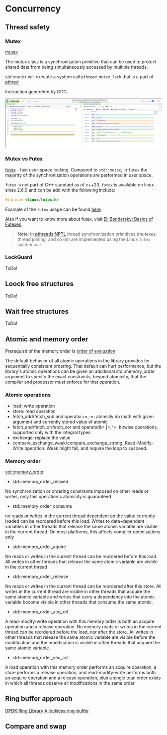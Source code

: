 # Concurrency

## Thread safety

### Mutex
[mutex](https://en.cppreference.com/w/cpp/thread/mutex)

The mutex class is a synchronization primitive that can be used to protect shared data from being simultaneously accessed by multiple threads. 

std::mutex will execute a system call `pthread_mutex_lock` that is a part of [pthred](https://www.man7.org/linux/man-pages/man3/pthread_mutex_lock.3p.html)

Inctruction genereted by GCC:

![Mutex instruction example](../.img/mutex.png)

### Mutex vs Futex

[futex](https://www.man7.org/linux/man-pages/man2/futex.2.html) - fast user-space locking. Compared to `std::mutex`, in `futex` the majority of the
synchronization operations are performed in user space.

`futex` is not part of C++ standard as of c++23. `futex` is available on linux sinse 2.6.0 and can be add with the following include:

```c
#include <linux/futex.h>
```

Example of the `futex` usage can be found [here](https://www.man7.org/linux/man-pages/man2/futex.2.html).

Also if you want to know more about futex, visit [Eli Bendersky: Basics of Futexes](https://eli.thegreenplace.net/2018/basics-of-futexes/)
> **Note**: In [pthreads NPTL](https://www.man7.org/linux/man-pages/man7/pthreads.7.html)
thread synchronization primitives (mutexes, thread joining, and
so on) are implemented using the Linux `futex` system call. 

### LockGuard

ToDo!

## Loock free structures

ToDo!


## Wait free structures

ToDo!

## Atomic and memory order

Prerequisit of the memory order is [order of evaluation](https://en.cppreference.com/w/cpp/language/eval_order)

The default behavior of all atomic operations in the library provides for sequentially consistent ordering. That default can hurt performance, but the library's atomic operations can be given an additional std::memory_order argument to specify the exact constraints, beyond atomicity, that the compiler and processor must enforce for that operation. 

### Atomic operations

- load: write operation
- store: read operation
- fetch_add/fetch_sub and operator+=,-=: atomicly do math with given argument and currently stored value of atomic
- fetch_and/fetch_or/fetch_xor and operator&=,|=,^=: bitwise operations, supported only with the integral types
- exchange: replace the value
- compare_exchange_weak/compare_exchange_strong: Read-Modify-Write operation. Weak might fail, and require the loop to succeed.

### Memory order

[std::memory_order](https://en.cppreference.com/w/cpp/atomic/memory_order)

- std::memory_order_relaxed

No synchronization or ordering constraints imposed on other reads or writes, only this operation's atomicity is guaranteed 

- std::memory_order_consume

no reads or writes in the current thread dependent on the value currently loaded can be reordered before this load. Writes to data-dependent variables in other threads that release the same atomic variable are visible in the current thread. On most platforms, this affects compiler optimizations only

- std::memory_order_aquire

No reads or writes in the current thread can be reordered before this load. All writes in other threads that release the same atomic variable are visible in the current thread

- std::memory_order_release

No reads or writes in the current thread can be reordered after this store. All writes in the current thread are visible in other threads that acquire the same atomic variable and writes that carry a dependency into the atomic variable become visible in other threads that consume the same atomic. 

- std::memory_order_acq_rel

A read-modify-write operation with this memory order is both an acquire operation and a release operation. No memory reads or writes in the current thread can be reordered before the load, nor after the store. All writes in other threads that release the same atomic variable are visible before the modification and the modification is visible in other threads that acquire the same atomic variable. 

- std::memory_order_seq_cst

A load operation with this memory order performs an acquire operation, a store performs a release operation, and read-modify-write performs both an acquire operation and a release operation, plus a single total order exists in which all threads observe all modifications in the same order

## Ring buffer approach

[DPDK Ring Library](https://doc.dpdk.org/guides-19.05/prog_guide/ring_lib.html)
[A lockless ring-buffer](https://lwn.net/Articles/340400/)

## Compare and swap
